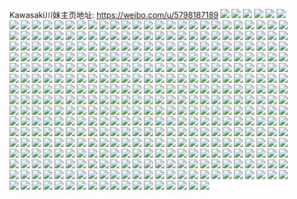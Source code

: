 Kawasaki川妹主页地址: https://weibo.com/u/5798187189 
![](https://wx4.sinaimg.cn/mw2000/006koBmdly1h9jveausl3j32vg21f7wj.jpg) 
![](https://wx4.sinaimg.cn/mw2000/006koBmdly1h9jvehjyk4j32zt28vqv6.jpg) 
![](https://wx4.sinaimg.cn/mw2000/006koBmdly1h9jvepyvhgj32yo280e83.jpg) 
![](https://wx4.sinaimg.cn/mw2000/006koBmdly1h9e6gd4voxj32c033ze83.jpg) 
![](https://wx4.sinaimg.cn/mw2000/006koBmdly1h9e6ghwt2yj32c0340b2a.jpg) 
![](https://wx4.sinaimg.cn/mw2000/006koBmdly1h9e6gm50orj32c0340kjm.jpg) 
![](https://wx4.sinaimg.cn/mw2000/006koBmdly1h9e6gqv0jvj32c03404qr.jpg) 
![](https://wx4.sinaimg.cn/mw2000/006koBmdly1h9e6h3el9dj32c0340x6x.jpg) 
![](https://wx4.sinaimg.cn/mw2000/006koBmdly1h9e6h95y8gj32c0340e83.jpg) 
![](https://wx4.sinaimg.cn/mw2000/006koBmdly1h9e6hfj1e3j32c0340e84.jpg) 
![](https://wx4.sinaimg.cn/mw2000/006koBmdly1h9e6hkgm3dj32c0340kjm.jpg) 
![](https://wx4.sinaimg.cn/mw2000/006koBmdgy1h9bs2zsc61j32k22bzkjn.jpg) 
![](https://wx4.sinaimg.cn/mw2000/006koBmdgy1h9bs2uueydj32z62c04qs.jpg) 
![](https://wx4.sinaimg.cn/mw2000/006koBmdly1h8yzyk6pnhj324m2u4b2b.jpg) 
![](https://wx4.sinaimg.cn/mw2000/006koBmdly1h8yzym7t95j32192pnkjn.jpg) 
![](https://wx4.sinaimg.cn/mw2000/006koBmdly1h8yzyo2wcdj32c1340e84.jpg) 
![](https://wx4.sinaimg.cn/mw2000/006koBmdly1h8yzypx4ppj31ya2lpe83.jpg) 
![](https://wx4.sinaimg.cn/mw2000/006koBmdly1h8yzyru75lj31wv2junpe.jpg) 
![](https://wx4.sinaimg.cn/mw2000/006koBmdly1h8yzyt7xgzj31us2h21kz.jpg) 
![](https://wx4.sinaimg.cn/mw2000/006koBmdly1h8pnnxbw9lj32802yoqv8.jpg) 
![](https://wx4.sinaimg.cn/mw2000/006koBmdly1h8pnnzhu0mj312a1dxtp6.jpg) 
![](https://wx4.sinaimg.cn/mw2000/006koBmdly1h8l85uc6i3j31sc2dshdu.jpg) 
![](https://wx4.sinaimg.cn/mw2000/006koBmdly1h8l85veqyzj327h27h7wi.jpg) 
![](https://wx4.sinaimg.cn/mw2000/006koBmdly1h8l85yl7t2j323z2py4qr.jpg) 
![](https://wx4.sinaimg.cn/mw2000/006koBmdgy1h8d6f76aejj312h1pfu0d.jpg) 
![](https://wx4.sinaimg.cn/mw2000/006koBmdgy1h8d6fdey6fj328r2zme85.jpg) 
![](https://wx4.sinaimg.cn/mw2000/006koBmdgy1h8d6fl4j86j32c1340qv8.jpg) 
![](https://wx4.sinaimg.cn/mw2000/006koBmdgy1h8d6fsnselj32c1340qv8.jpg) 
![](https://wx4.sinaimg.cn/mw2000/006koBmdgy1h8d6fuiyj6j32c0340e82.jpg) 
![](https://wx4.sinaimg.cn/mw2000/006koBmdgy1h7wfxm0ekgj32c035px6s.jpg) 
![](https://wx4.sinaimg.cn/mw2000/006koBmdgy1h7wfxtp5odj32c03404qr.jpg) 
![](https://wx4.sinaimg.cn/mw2000/006koBmdgy1h7wfxc1p8pj326e2wihdv.jpg) 
![](https://wx4.sinaimg.cn/mw2000/006koBmdgy1h7wfxzsiipj32022o3x6q.jpg) 
![](https://wx4.sinaimg.cn/mw2000/006koBmdgy1h7wfy214wfj30u0140171.jpg) 
![](https://wx4.sinaimg.cn/mw2000/006koBmdgy1h7nhf80wphj320q2ozu0y.jpg) 
![](https://wx4.sinaimg.cn/mw2000/006koBmdgy1h7nhgnajz3j320b2oeu0y.jpg) 
![](https://wx4.sinaimg.cn/mw2000/006koBmdgy1h7nhhc7xaej31xy2l9u0z.jpg) 
![](https://wx4.sinaimg.cn/mw2000/006koBmdgy1h7nhhn7jv9j32602w0x6r.jpg) 
![](https://wx4.sinaimg.cn/mw2000/006koBmdgy1h7nhdl492lj31ov296kjn.jpg) 
![](https://wx4.sinaimg.cn/mw2000/006koBmdgy1h7nhhus4mqj31na2711kz.jpg) 
![](https://wx4.sinaimg.cn/mw2000/006koBmdgy1h7i18sd81qj32c0340e83.jpg) 
![](https://wx4.sinaimg.cn/mw2000/006koBmdgy1h7i175wlodj32092obe83.jpg) 
![](https://wx4.sinaimg.cn/mw2000/006koBmdgy1h7i19gy4h0j321b2pqhdv.jpg) 
![](https://wx4.sinaimg.cn/mw2000/006koBmdgy1h7i1ab4t8xj32c0340e84.jpg) 
![](https://wx4.sinaimg.cn/mw2000/006koBmdgy1h7i1apngk6j32c0340e82.jpg) 
![](https://wx4.sinaimg.cn/mw2000/006koBmdgy1h7i1ar219yj31w22ire81.jpg) 
![](https://wx4.sinaimg.cn/mw2000/006koBmdgy1h7i1ag9y48j324o2u8b2a.jpg) 
![](https://wx4.sinaimg.cn/mw2000/006koBmdgy1h7i1ahgxapj31w82iyqv5.jpg) 
![](https://wx4.sinaimg.cn/mw2000/006koBmdgy1h7i1akghkyj32c0340qv6.jpg) 
![](https://wx4.sinaimg.cn/mw2000/006koBmdgy1h7i18dcvsdj32c0340x6s.jpg) 
![](https://wx4.sinaimg.cn/mw2000/006koBmdgy1h73g28p13yj323m36ce85.jpg) 
![](https://wx4.sinaimg.cn/mw2000/006koBmdgy1h73g2clgm2j323835s7wk.jpg) 
![](https://wx4.sinaimg.cn/mw2000/006koBmdgy1h73g2g122xj31kw35sqv7.jpg) 
![](https://wx4.sinaimg.cn/mw2000/006koBmdgy1h73g2hl9dxj31zo30fu0x.jpg) 
![](https://wx4.sinaimg.cn/mw2000/006koBmdgy1h73g2kep9nj323m36cgva.jpg) 
![](https://wx4.sinaimg.cn/mw2000/006koBmdgy1h73g2nixhdj323m36ck2h.jpg) 
![](https://wx4.sinaimg.cn/mw2000/006koBmdgy1h73g2rfsiij323m36c7wh.jpg) 
![](https://wx4.sinaimg.cn/mw2000/006koBmdgy1h73g22forrj323m36ce85.jpg) 
![](https://wx4.sinaimg.cn/mw2000/006koBmdgy1h6mois75q2j33402c0npe.jpg) 
![](https://wx4.sinaimg.cn/mw2000/006koBmdgy1h6moiovzp6j31rk1tfu0x.jpg) 
![](https://wx4.sinaimg.cn/mw2000/006koBmdgy1h6moj91r7zj32c034078f.jpg) 
![](https://wx4.sinaimg.cn/mw2000/006koBmdgy1h6moji7vbwj31ue2gjqv5.jpg) 
![](https://wx4.sinaimg.cn/mw2000/006koBmdgy1h4tymovvdyj32012y71ky.jpg) 
![](https://wx4.sinaimg.cn/mw2000/006koBmdgy1h4tyml2gucj321i304hdu.jpg) 
![](https://wx4.sinaimg.cn/mw2000/006koBmdgy1h4tymtingij3238340e82.jpg) 
![](https://wx4.sinaimg.cn/mw2000/006koBmdgy1h4tymxih1gj3238340b2a.jpg) 
![](https://wx4.sinaimg.cn/mw2000/006koBmdgy1h4tyn0eci6j322o336qv6.jpg) 
![](https://wx4.sinaimg.cn/mw2000/006koBmdgy1h4tyn32nlaj323633yhdu.jpg) 
![](https://wx4.sinaimg.cn/mw2000/006koBmdgy1h481ukdltej31um2gt7wi.jpg) 
![](https://wx4.sinaimg.cn/mw2000/006koBmdgy1h481umg1d6j32c03404qr.jpg) 
![](https://wx4.sinaimg.cn/mw2000/006koBmdgy1h481uqxzkfj32452tinpf.jpg) 
![](https://wx4.sinaimg.cn/mw2000/006koBmdgy1h481ui0sr7j321f2pwnpf.jpg) 
![](https://wx4.sinaimg.cn/mw2000/006koBmdgy1h223vu2ydmj31xp2kxnpe.jpg) 
![](https://wx4.sinaimg.cn/mw2000/006koBmdgy1h223vuz3w0j316o1kw1kx.jpg) 
![](https://wx4.sinaimg.cn/mw2000/006koBmdgy1h223vwtwyhj32c02c0qv6.jpg) 
![](https://wx4.sinaimg.cn/mw2000/006koBmdgy1h223vydz5nj32c02c0qv6.jpg) 
![](https://wx4.sinaimg.cn/mw2000/006koBmdgy1h1zljeprbfj316o1kwb29.jpg) 
![](https://wx4.sinaimg.cn/mw2000/006koBmdgy1h1zljj1fnqj31xw2l6b2a.jpg) 
![](https://wx4.sinaimg.cn/mw2000/006koBmdgy1h1zljkdhslj316o1kw1kx.jpg) 
![](https://wx4.sinaimg.cn/mw2000/006koBmdgy1h1zljc3ujxj32al3247wj.jpg) 
![](https://wx4.sinaimg.cn/mw2000/006koBmdly1h1t6o12cv5j30u013cwlu.jpg) 
![](https://wx4.sinaimg.cn/mw2000/006koBmdgy1h084v2xf1wj323u35sb2b.jpg) 
![](https://wx4.sinaimg.cn/mw2000/006koBmdgy1h084vblshgj32bu2bt7wi.jpg) 
![](https://wx4.sinaimg.cn/mw2000/006koBmdgy1h084vdo2brj315d0n01et.jpg) 
![](https://wx4.sinaimg.cn/mw2000/006koBmdly1gzqx2xyo9bj31jk2bcb29.jpg) 
![](https://wx4.sinaimg.cn/mw2000/006koBmdly1gzqx2z7984j31jk2bcb29.jpg) 
![](https://wx4.sinaimg.cn/mw2000/006koBmdly1gzqx30lv7yj31jk2bchdt.jpg) 
![](https://wx4.sinaimg.cn/mw2000/006koBmdly1gzqx31gdtoj32bc1jkhdt.jpg) 
![](https://wx4.sinaimg.cn/mw2000/006koBmdly1gzqx2x2xzpj31jk2bcnoc.jpg) 
![](https://wx4.sinaimg.cn/mw2000/006koBmdly1gzqx3200ixj31jk2bc7sx.jpg) 
![](https://wx4.sinaimg.cn/mw2000/006koBmdly1gzqx32s5laj31ir2as1hn.jpg) 
![](https://wx4.sinaimg.cn/mw2000/006koBmdly1gzqx33dltvj30zk1hcaj0.jpg) 
![](https://wx4.sinaimg.cn/mw2000/006koBmdly1gzqx34ayi2j319o1whkjl.jpg) 
![](https://wx4.sinaimg.cn/mw2000/006koBmdly1gymvyijmj9j32802yokjm.jpg) 
![](https://wx4.sinaimg.cn/mw2000/006koBmdly1gymvyjsii2j32802yokjm.jpg) 
![](https://wx4.sinaimg.cn/mw2000/006koBmdgy1gugkx6fkzij622o2rkb2a02.jpg) 
![](https://wx4.sinaimg.cn/mw2000/006koBmdgy1gt9yjfzk7tj30vc15sawo.jpg) 
![](https://wx4.sinaimg.cn/mw2000/006koBmdgy1gt9yjk304fj32c0340x6s.jpg) 
![](https://wx4.sinaimg.cn/mw2000/006koBmdgy1gt9yjf82pjj32c03401kz.jpg) 
![](https://wx4.sinaimg.cn/mw2000/006koBmdgy1gt9yjlm8fzj32c0340e82.jpg) 
![](https://wx4.sinaimg.cn/mw2000/006koBmdgy1gt4xx85ni0j32c02c0npe.jpg) 
![](https://wx4.sinaimg.cn/mw2000/006koBmdgy1gt4xxer8t5j32c02c0u0y.jpg) 
![](https://wx4.sinaimg.cn/mw2000/006koBmdgy1gsz4gi149lj30jf0v4ag6.jpg) 
![](https://wx4.sinaimg.cn/mw2000/006koBmdgy1gsz4ghipvbj31sc2ds4qq.jpg) 
![](https://wx4.sinaimg.cn/mw2000/006koBmdgy1gsz4gjljkbj32c02c0hdu.jpg) 
![](https://wx4.sinaimg.cn/mw2000/006koBmdgy1gsttl2dkg3j31u71u7hdt.jpg) 
![](https://wx4.sinaimg.cn/mw2000/006koBmdgy1gsttl3sz45j31sc2dshdt.jpg) 
![](https://wx4.sinaimg.cn/mw2000/006koBmdgy1gsttl5jsb0j32c02c0e82.jpg) 
![](https://wx4.sinaimg.cn/mw2000/006koBmdly1gsk4fglr9mj32c02c01ky.jpg) 
![](https://wx4.sinaimg.cn/mw2000/006koBmdly1gsije3v7lqj31zy2mmb2a.jpg) 
![](https://wx4.sinaimg.cn/mw2000/006koBmdly1gsije2ns0fj31sc2dse81.jpg) 
![](https://wx4.sinaimg.cn/mw2000/006koBmdgy1gs75rzgglkj30kp0kpgo7.jpg) 
![](https://wx4.sinaimg.cn/mw2000/006koBmdgy1gs75s0dj2qj31nf279kjl.jpg) 
![](https://wx4.sinaimg.cn/mw2000/006koBmdgy1gs75s1jgvrj32c0340e82.jpg) 
![](https://wx4.sinaimg.cn/mw2000/006koBmdgy1grsmu8glsvj32ak2q4he1.jpg) 
![](https://wx4.sinaimg.cn/mw2000/006koBmdgy1grsmuaw5jxj32c02vpx6t.jpg) 
![](https://wx4.sinaimg.cn/mw2000/006koBmdgy1grsmugsekxj32c03401le.jpg) 
![](https://wx4.sinaimg.cn/mw2000/006koBmdgy1grsmujkahmj31sc2dsb2e.jpg) 
![](https://wx4.sinaimg.cn/mw2000/006koBmdgy1grsmu5goakj31sc2ds7wh.jpg) 
![](https://wx4.sinaimg.cn/mw2000/006koBmdgy1grsmulyey9j32c0340qv7.jpg) 
![](https://wx4.sinaimg.cn/mw2000/006koBmdgy1grj4ij0wf3j31kc233npi.jpg) 
![](https://wx4.sinaimg.cn/mw2000/006koBmdgy1grj4iex7pyj31g71xl4qp.jpg) 
![](https://wx4.sinaimg.cn/mw2000/006koBmdgy1grj4iknuyyj31l42447wi.jpg) 
![](https://wx4.sinaimg.cn/mw2000/006koBmdgy1grj4io1ud0j328b28c1l4.jpg) 
![](https://wx4.sinaimg.cn/mw2000/006koBmdgy1grj4ip8aimj31ky1gckf8.jpg) 
![](https://wx4.sinaimg.cn/mw2000/006koBmdgy1grj4iqhcwzj32c02c0npd.jpg) 
![](https://wx4.sinaimg.cn/mw2000/006koBmdgy1grim2x2i1aj31r02abkjl.jpg) 
![](https://wx4.sinaimg.cn/mw2000/006koBmdgy1grim2ym7w1j31xm2ku7wi.jpg) 
![](https://wx4.sinaimg.cn/mw2000/006koBmdgy1grim30l9euj32c02c0npe.jpg) 
![](https://wx4.sinaimg.cn/mw2000/006koBmdgy1grim32lfwvj32c02c01kz.jpg) 
![](https://wx4.sinaimg.cn/mw2000/006koBmdgy1grim2uy09sj32c02c0u0y.jpg) 
![](https://wx4.sinaimg.cn/mw2000/006koBmdgy1grim341fmmj31sl1slx6p.jpg) 
![](https://wx4.sinaimg.cn/mw2000/006koBmdgy1gr0ufx5ah4j31r82cb1ky.jpg) 
![](https://wx4.sinaimg.cn/mw2000/006koBmdgy1gr0ufrs6aaj32c0340hdu.jpg) 
![](https://wx4.sinaimg.cn/mw2000/006koBmdgy1gr0ufsxb4sj61pw2aj4qp02.jpg) 
![](https://wx4.sinaimg.cn/mw2000/006koBmdgy1gr0ufvto6zj334022o4qq.jpg) 
![](https://wx4.sinaimg.cn/mw2000/006koBmdgy1gqsv0tqh0hj32c0340x6r.jpg) 
![](https://wx4.sinaimg.cn/mw2000/006koBmdgy1gqsv0vcdeij32gb1u8e82.jpg) 
![](https://wx4.sinaimg.cn/mw2000/006koBmdgy1gqsv0rxsvdj31dw1uk7wh.jpg) 
![](https://wx4.sinaimg.cn/mw2000/006koBmdgy1gqsv0wegt2j31z41eenpd.jpg) 
![](https://wx4.sinaimg.cn/mw2000/006koBmdgy1gqqnf0jt90j32c0340kjm.jpg) 
![](https://wx4.sinaimg.cn/mw2000/006koBmdgy1gqqnf1xctcj32lg1xsu0x.jpg) 
![](https://wx4.sinaimg.cn/mw2000/006koBmdgy1gqqnf3uzkyj32c0340npf.jpg) 
![](https://wx4.sinaimg.cn/mw2000/006koBmdgy1gqqnf53dvij32c02bzqv5.jpg) 
![](https://wx4.sinaimg.cn/mw2000/006koBmdgy1gqqneygkcwj32c0340npd.jpg) 
![](https://wx4.sinaimg.cn/mw2000/006koBmdgy1gqqnf6nufrj326n2wux6q.jpg) 
![](https://wx4.sinaimg.cn/mw2000/006koBmdgy1gqqnf8d0ljj32c03404qr.jpg) 
![](https://wx4.sinaimg.cn/mw2000/006koBmdgy1gqqnf9ssyjj32c02c0qv6.jpg) 
![](https://wx4.sinaimg.cn/mw2000/006koBmdgy1gqqnfbdglmj32c0340kjm.jpg) 
![](https://wx4.sinaimg.cn/mw2000/006koBmdgy1gqmk1xoke0j31fb1wfnpd.jpg) 
![](https://wx4.sinaimg.cn/mw2000/006koBmdgy1gqmk1zc7htj31fg1wlnpd.jpg) 
![](https://wx4.sinaimg.cn/mw2000/006koBmdgy1gqmk21peftj32692wbb2b.jpg) 
![](https://wx4.sinaimg.cn/mw2000/006koBmdgy1gqmk24vj5kj32c02c07wi.jpg) 
![](https://wx4.sinaimg.cn/mw2000/006koBmdgy1gqmk279fzhj32c0340qv5.jpg) 
![](https://wx4.sinaimg.cn/mw2000/006koBmdgy1gqmk2y426bj32c0340hdu.jpg) 
![](https://wx4.sinaimg.cn/mw2000/006koBmdgy1gqmk2avk4aj32c03401l0.jpg) 
![](https://wx4.sinaimg.cn/mw2000/006koBmdgy1gqmk30rjsuj32c03401kz.jpg) 
![](https://wx4.sinaimg.cn/mw2000/006koBmdgy1gqmk327ovzj30u0140dn3.jpg) 
![](https://wx4.sinaimg.cn/mw2000/006koBmdgy1gqfqetbq7jj31z42ynqv6.jpg) 
![](https://wx4.sinaimg.cn/mw2000/006koBmdgy1gqfqevgq22j31vm2p9kjm.jpg) 
![](https://wx4.sinaimg.cn/mw2000/006koBmdgy1gq48y09p0oj31ux2h7b2c.jpg) 
![](https://wx4.sinaimg.cn/mw2000/006koBmdgy1gq48y2icmpj31wn2jj7wk.jpg) 
![](https://wx4.sinaimg.cn/mw2000/006koBmdgy1gq48y3bro5j31qe2b67wh.jpg) 
![](https://wx4.sinaimg.cn/mw2000/006koBmdgy1gq48y4c22jj31i5206kjm.jpg) 
![](https://wx4.sinaimg.cn/mw2000/006koBmdgy1gq48y66v6lj32c0340e84.jpg) 
![](https://wx4.sinaimg.cn/mw2000/006koBmdgy1gq48y7phtbj31pg29xb2b.jpg) 
![](https://wx4.sinaimg.cn/mw2000/006koBmdgy1gq48y8vqqfj31xy1xyqv6.jpg) 
![](https://wx4.sinaimg.cn/mw2000/006koBmdgy1gq48ya3tltj32c02c0b2b.jpg) 
![](https://wx4.sinaimg.cn/mw2000/006koBmdgy1gq48yayr2cj30n01x01kx.jpg) 
![](https://wx4.sinaimg.cn/mw2000/006koBmdgy1gq2g2ekd2xj32802yokjm.jpg) 
![](https://wx4.sinaimg.cn/mw2000/006koBmdgy1gq2g2g2xl9j32b331c4qr.jpg) 
![](https://wx4.sinaimg.cn/mw2000/006koBmdgy1gq2g2grblbj30u0140k23.jpg) 
![](https://wx4.sinaimg.cn/mw2000/006koBmdgy1gq2g2h8n6ij30u00u0akb.jpg) 
![](https://wx4.sinaimg.cn/mw2000/006koBmdgy1gq2g2cy7rkj32c02c0kjm.jpg) 
![](https://wx4.sinaimg.cn/mw2000/006koBmdgy1gq2g2ymjz0j30u00u0777.jpg) 
![](https://wx4.sinaimg.cn/mw2000/006koBmdgy1gptswfja03j31uq2gz4qq.jpg) 
![](https://wx4.sinaimg.cn/mw2000/006koBmdgy1gptswi3ubej32c03407wj.jpg) 
![](https://wx4.sinaimg.cn/mw2000/006koBmdgy1gptswjqrhwj328u2zskjl.jpg) 
![](https://wx4.sinaimg.cn/mw2000/006koBmdly1gp2aqm3d1pj32c0340hdu.jpg) 
![](https://wx4.sinaimg.cn/mw2000/006koBmdly1gp2aql2p7gj32c02c07wj.jpg) 
![](https://wx4.sinaimg.cn/mw2000/006koBmdly1gp2aqnzvctj31co1cp7wh.jpg) 
![](https://wx4.sinaimg.cn/mw2000/006koBmdly1gp2aqn5ovzj32722xgb2b.jpg) 
![](https://wx4.sinaimg.cn/mw2000/006koBmdly1gowpbhmbqtj32c0340u0x.jpg) 
![](https://wx4.sinaimg.cn/mw2000/006koBmdly1gowpbgqx6dj32c032px6r.jpg) 
![](https://wx4.sinaimg.cn/mw2000/006koBmdly1gowpbjae8oj32c0340x6r.jpg) 
![](https://wx4.sinaimg.cn/mw2000/006koBmdly1goq80x9jupj33402c0b2b.jpg) 
![](https://wx4.sinaimg.cn/mw2000/006koBmdly1goq810dv9aj30n00x1gnx.jpg) 
![](https://wx4.sinaimg.cn/mw2000/006koBmdly1goq80zvs44j322o340u0x.jpg) 
![](https://wx4.sinaimg.cn/mw2000/006koBmdly1goq80t2oarj322o340u0x.jpg) 
![](https://wx4.sinaimg.cn/mw2000/006koBmdly1gomwny1kjfj321b2kze82.jpg) 
![](https://wx4.sinaimg.cn/mw2000/006koBmdly1gomwoi2thxj31hm2ed4qq.jpg) 
![](https://wx4.sinaimg.cn/mw2000/006koBmdly1gomwqcb2btj32c0340nph.jpg) 
![](https://wx4.sinaimg.cn/mw2000/006koBmdly1golbc7s61gj32t8232qv6.jpg) 
![](https://wx4.sinaimg.cn/mw2000/006koBmdly1golbcfqzjfj32c03404qq.jpg) 
![](https://wx4.sinaimg.cn/mw2000/006koBmdly1golbbxe05qj31sc2ds4qq.jpg) 
![](https://wx4.sinaimg.cn/mw2000/006koBmdly1golbcotckwj32c0340hdu.jpg) 
![](https://wx4.sinaimg.cn/mw2000/006koBmdly1golbczy4yyj32c02c01kz.jpg) 
![](https://wx4.sinaimg.cn/mw2000/006koBmdly1golbdazmgvj32c02c07wj.jpg) 
![](https://wx4.sinaimg.cn/mw2000/006koBmdly1goibfo7uf5j31xy2l91kz.jpg) 
![](https://wx4.sinaimg.cn/mw2000/006koBmdly1goibfdodqwj32072oaqv6.jpg) 
![](https://wx4.sinaimg.cn/mw2000/006koBmdly1goibfztnnbj3232232kjm.jpg) 
![](https://wx4.sinaimg.cn/mw2000/006koBmdgy1glt8q16dobj32c03401kz.jpg) 
![](https://wx4.sinaimg.cn/mw2000/006koBmdgy1glt8q3p1ldj327g2xxb2a.jpg) 
![](https://wx4.sinaimg.cn/mw2000/006koBmdgy1glt8pyvbeij33402c07wj.jpg) 
![](https://wx4.sinaimg.cn/mw2000/006koBmdgy1glt8r2ncm2j326i2wo4qq.jpg) 
![](https://wx4.sinaimg.cn/mw2000/006koBmdgy1glt8q7xe74j32c02c04qr.jpg) 
![](https://wx4.sinaimg.cn/mw2000/006koBmdgy1glt8qfc3a5j32c02c0hdu.jpg) 
![](https://wx4.sinaimg.cn/mw2000/006koBmdgy1glt8qd628bj31ho1zk4qq.jpg) 
![](https://wx4.sinaimg.cn/mw2000/006koBmdgy1glt8qazxx6j32yo2801kz.jpg) 
![](https://wx4.sinaimg.cn/mw2000/006koBmdgy1glt8qhdehdj32c02c0e82.jpg) 
![](https://wx4.sinaimg.cn/mw2000/006koBmdgy1glt8qj12t2j33402c0e81.jpg) 
![](https://wx4.sinaimg.cn/mw2000/006koBmdgy1glt8qnabgdj32c0340qv8.jpg) 
![](https://wx4.sinaimg.cn/mw2000/006koBmdgy1glt8qpth2bj32c02c07wj.jpg) 
![](https://wx4.sinaimg.cn/mw2000/006koBmdgy1gl5euaryihj31sc2ds4qq.jpg) 
![](https://wx4.sinaimg.cn/mw2000/006koBmdgy1gl5euc3hboj32c0340x6q.jpg) 
![](https://wx4.sinaimg.cn/mw2000/006koBmdgy1gl5eudw9bej329y31b4qr.jpg) 
![](https://wx4.sinaimg.cn/mw2000/006koBmdgy1gl5eu9phelj30qo0zkafa.jpg) 
![](https://wx4.sinaimg.cn/mw2000/006koBmdgy1gkj1jnsn60j31sc2dsx6p.jpg) 
![](https://wx4.sinaimg.cn/mw2000/006koBmdgy1gkj1jc6fvyj32c0340e83.jpg) 
![](https://wx4.sinaimg.cn/mw2000/006koBmdgy1gkj1k567t2j32c0340000.jpg) 
![](https://wx4.sinaimg.cn/mw2000/006koBmdgy1gkj1kk721ej328m2zhhdu.jpg) 
![](https://wx4.sinaimg.cn/mw2000/006koBmdgy1gkj1l3zh5hj31zo33y7wj.jpg) 
![](https://wx4.sinaimg.cn/mw2000/006koBmdgy1gkj1llh2b3j32c02c0u0y.jpg) 
![](https://wx4.sinaimg.cn/mw2000/006koBmdgy1gkj1m6el5xj32742xhe83.jpg) 
![](https://wx4.sinaimg.cn/mw2000/006koBmdgy1gk1shpiufmj32c03404qr.jpg) 
![](https://wx4.sinaimg.cn/mw2000/006koBmdgy1gk1sijxwvvj33332bb1l1.jpg) 
![](https://wx4.sinaimg.cn/mw2000/006koBmdgy1gk1sh64eywj31kw23ux5d.jpg) 
![](https://wx4.sinaimg.cn/mw2000/006koBmdgy1gjo3k376raj32c0340qv7.jpg) 
![](https://wx4.sinaimg.cn/mw2000/006koBmdgy1gjo3kotfvfj33402c0kjn.jpg) 
![](https://wx4.sinaimg.cn/mw2000/006koBmdgy1gjo3kxrow6j31sc1scqv5.jpg) 
![](https://wx4.sinaimg.cn/mw2000/006koBmdgy1gjo3jj898fj32c02c0npe.jpg) 
![](https://wx4.sinaimg.cn/mw2000/006koBmdgy1gjmpk8uxgwj30ug0u0n1l.jpg) 
![](https://wx4.sinaimg.cn/mw2000/006koBmdgy1gjmpk7sx4ij32c02c0e83.jpg) 
![](https://wx4.sinaimg.cn/mw2000/006koBmdgy1gjmpke485mj32c02c04qs.jpg) 
![](https://wx4.sinaimg.cn/mw2000/006koBmdgy1gjiz3fm081j32c03401l0.jpg) 
![](https://wx4.sinaimg.cn/mw2000/006koBmdgy1gjiz4dofrcj32c0352b2b.jpg) 
![](https://wx4.sinaimg.cn/mw2000/006koBmdgy1gir0as24xtj329832anpe.jpg) 
![](https://wx4.sinaimg.cn/mw2000/006koBmdgy1gir0axj232j32bb333b2d.jpg) 
![](https://wx4.sinaimg.cn/mw2000/006koBmdgy1gir0aoud19j32c0340b2b.jpg) 
![](https://wx4.sinaimg.cn/mw2000/006koBmdgy1gir0b178ovj32c0340kjm.jpg) 
![](https://wx4.sinaimg.cn/mw2000/006koBmdgy1gir0bdhbsbj32c02c0b2a.jpg) 
![](https://wx4.sinaimg.cn/mw2000/006koBmdgy1gir0bo5kurj32c02c0hdv.jpg) 
![](https://wx4.sinaimg.cn/mw2000/006koBmdly1ghvzmh36hbj32c0340hdv.jpg) 
![](https://wx4.sinaimg.cn/mw2000/006koBmdly1ghvzmurxxhj32c0340b2b.jpg) 
![](https://wx4.sinaimg.cn/mw2000/006koBmdly1ghvzn9qbk5j32c033mb2b.jpg) 
![](https://wx4.sinaimg.cn/mw2000/006koBmdly1ghvzm3hadwj32c0340e83.jpg) 
![](https://wx4.sinaimg.cn/mw2000/006koBmdly1ghirjhz07hj32bb3334qt.jpg) 
![](https://wx4.sinaimg.cn/mw2000/006koBmdly1ghirjdnnhpj32bb333u10.jpg) 
![](https://wx4.sinaimg.cn/mw2000/006koBmdly1ghirjmezmyj32bb333x6s.jpg) 
![](https://wx4.sinaimg.cn/mw2000/006koBmdly1ghhlrzt6nqj32c02bznpg.jpg) 
![](https://wx4.sinaimg.cn/mw2000/006koBmdly1ghhlrvgn1rj32c02bahdv.jpg) 
![](https://wx4.sinaimg.cn/mw2000/006koBmdly1ghhls56ucrj32bb3334qt.jpg) 
![](https://wx4.sinaimg.cn/mw2000/006koBmdly1ghhls9pfabj32bb333qv9.jpg) 
![](https://wx4.sinaimg.cn/mw2000/006koBmdly1ghhlse8ob7j32bb3337wl.jpg) 
![](https://wx4.sinaimg.cn/mw2000/006koBmdly1ghhlsjb60dj32bb334hdx.jpg) 
![](https://wx4.sinaimg.cn/mw2000/006koBmdly1ghhlsrm44gj32802yo4qs.jpg) 
![](https://wx4.sinaimg.cn/mw2000/006koBmdly1ghhlsu30v0j31pb2ds4qq.jpg) 
![](https://wx4.sinaimg.cn/mw2000/006koBmdly1ghhlsnwrhmj32c0340b2e.jpg) 
![](https://wx4.sinaimg.cn/mw2000/006koBmdgy1ggo36msca2j322o340qv6.jpg) 
![](https://wx4.sinaimg.cn/mw2000/006koBmdgy1gg6qez2d1tj34mo334qv6.jpg) 
![](https://wx4.sinaimg.cn/mw2000/006koBmdgy1gg6qf2627qj34e32xekjm.jpg) 
![](https://wx4.sinaimg.cn/mw2000/006koBmdgy1gfvakayranj32802yob2b.jpg) 
![](https://wx4.sinaimg.cn/mw2000/006koBmdgy1geucszpu8oj30mv13z452.jpg) 
![](https://wx4.sinaimg.cn/mw2000/006koBmdgy1gcza9iu4tzj329w316u0z.jpg) 
![](https://wx4.sinaimg.cn/mw2000/006koBmdgy1gcza9v0xcnj32c03404qt.jpg) 
![](https://wx4.sinaimg.cn/mw2000/006koBmdgy1galol7xaduj30ty146ds6.jpg) 
![](https://wx4.sinaimg.cn/mw2000/006koBmdgy1g9itnhjshsj30u00u016s.jpg) 
![](https://wx4.sinaimg.cn/mw2000/006koBmdgy1g9itni1rwpj30u00u0gsu.jpg) 
![](https://wx4.sinaimg.cn/mw2000/006koBmdgy1g8dwxuahbjj32ai22cqv6.jpg) 
![](https://wx4.sinaimg.cn/mw2000/006koBmdgy1g8anm64c03j32c02zg4qp.jpg) 
![](https://wx4.sinaimg.cn/mw2000/006koBmdgy1g8anmbvttvj32c02brb2b.jpg) 
![](https://wx4.sinaimg.cn/mw2000/006koBmdgy1g8anmi50avj32c033akjn.jpg) 
![](https://wx4.sinaimg.cn/mw2000/006koBmdgy1g825cbwdpej32c035iqv6.jpg) 
![](https://wx4.sinaimg.cn/mw2000/006koBmdgy1g7zqgjurylj32c0340b2a.jpg) 
![](https://wx4.sinaimg.cn/mw2000/006koBmdgy1g7pqtcq4l6j32c02c0qv5.jpg) 
![](https://wx4.sinaimg.cn/mw2000/006koBmdgy1g7pqtfi3fdj32c02c0kjl.jpg) 
![](https://wx4.sinaimg.cn/mw2000/006koBmdgy1g7pqt9unh3j32c02c0kjl.jpg) 
![](https://wx4.sinaimg.cn/mw2000/006koBmdgy1g7pqtiuqmsj32an32b7wi.jpg) 
![](https://wx4.sinaimg.cn/mw2000/006koBmdgy1g6rb7n0o9ij31sc2dsu12.jpg) 
![](https://wx4.sinaimg.cn/mw2000/006koBmdgy1g6rb7pqslkj31sc2dshdz.jpg) 
![](https://wx4.sinaimg.cn/mw2000/006koBmdgy1g6rb7qzdfwj31vg1vg1kx.jpg) 
![](https://wx4.sinaimg.cn/mw2000/006koBmdgy1g6rb7rz1avj32c02c0e81.jpg) 
![](https://wx4.sinaimg.cn/mw2000/006koBmdgy1g6rb7sdqmxj30yi0k4tdm.jpg) 
![](https://wx4.sinaimg.cn/mw2000/006koBmdgy1g6rb7kwpukj32c02c07wh.jpg) 
![](https://wx4.sinaimg.cn/mw2000/006koBmdgy1g5ntciqu63j32c0340x6z.jpg) 
![](https://wx4.sinaimg.cn/mw2000/006koBmdgy1g5ntclawpnj32io1w01l4.jpg) 
![](https://wx4.sinaimg.cn/mw2000/006koBmdgy1g5ntcekh2tj32az340b2j.jpg) 
![](https://wx4.sinaimg.cn/mw2000/006koBmdgy1g5ntcoco11j32bb340x6y.jpg) 
![](https://wx4.sinaimg.cn/mw2000/006koBmdgy1g538d3gse8j30u00lgq81.jpg) 
![](https://wx4.sinaimg.cn/mw2000/006koBmdgy1g538d2d6m4j32c02wz4qq.jpg) 
![](https://wx4.sinaimg.cn/mw2000/006koBmdgy1g4j9xgk78ij313q0tyk4g.jpg) 
![](https://wx4.sinaimg.cn/mw2000/006koBmdly1g33ot97bu3j32dc37fx6p.jpg) 
![](https://wx4.sinaimg.cn/mw2000/006koBmdly1g33otdsjzwj32dc2fcqv5.jpg) 
![](https://wx4.sinaimg.cn/mw2000/006koBmdly1g33othuydsj32c0340kjl.jpg) 
![](https://wx4.sinaimg.cn/mw2000/006koBmdly1g33otmhn5xj32c02hrqv5.jpg) 
![](https://wx4.sinaimg.cn/mw2000/006koBmdly1g2jvh9qoqbj320j2iokjs.jpg) 
![](https://wx4.sinaimg.cn/mw2000/006koBmdly1g2jvhduoyrj30ru0ys4qp.jpg) 
![](https://wx4.sinaimg.cn/mw2000/006koBmdly1g2jvgpba3yj32c02c04qp.jpg) 
![](https://wx4.sinaimg.cn/mw2000/006koBmdly1g2jvheqxqej30qc0qegpg.jpg) 
![](https://wx4.sinaimg.cn/mw2000/006koBmdgy1g0ou4z7ce2j31v12iox6v.jpg) 
![](https://wx4.sinaimg.cn/mw2000/006koBmdgy1g0ou4rqe2pj31uv2ioqvb.jpg) 
![](https://wx4.sinaimg.cn/mw2000/006koBmdgy1g0ou9a269jj31ho1zkhdw.jpg) 
![](https://wx4.sinaimg.cn/mw2000/006koBmdgy1g0ou9jed6lj32c02c0npd.jpg) 
![](https://wx4.sinaimg.cn/mw2000/006koBmdgy1g0ou4u93nfj32c02c07wh.jpg) 
![](https://wx4.sinaimg.cn/mw2000/006koBmdgy1g0ou97bib4j32c02c0b29.jpg) 
![](https://wx4.sinaimg.cn/mw2000/006koBmdly1fzp0y3vvr6j31w02iox6u.jpg) 
![](https://wx4.sinaimg.cn/mw2000/006koBmdly1fzp0y5v0evj31w02io4qv.jpg) 
![](https://wx4.sinaimg.cn/mw2000/006koBmdly1fzp0y6msecj30u0140wom.jpg) 
![](https://wx4.sinaimg.cn/mw2000/006koBmdly1fzp0y21wkfj328m28mkjq.jpg) 
![](https://wx4.sinaimg.cn/mw2000/006koBmdly1fzp0y8etycj32io1w04qv.jpg) 
![](https://wx4.sinaimg.cn/mw2000/006koBmdly1fzp0yakgowj32c0340e88.jpg) 
![](https://wx4.sinaimg.cn/mw2000/006koBmdly1fzbdf1cibaj31w02is7wn.jpg) 
![](https://wx4.sinaimg.cn/mw2000/006koBmdly1fzbdg0tyfjj31w02j8e86.jpg) 
![](https://wx4.sinaimg.cn/mw2000/006koBmdly1fzbdmlfd6uj31w02jcqvb.jpg) 
![](https://wx4.sinaimg.cn/mw2000/006koBmdly1fzbdms63w0j32io1w0u12.jpg) 
![](https://wx4.sinaimg.cn/mw2000/006koBmdly1fzbdnc87kzj32io1w0u12.jpg) 
![](https://wx4.sinaimg.cn/mw2000/006koBmdly1fzbdoeop5tj32io1w0000.jpg) 
![](https://wx4.sinaimg.cn/mw2000/006koBmdly1fzbdm1a74bj32io1w0x6v.jpg) 
![](https://wx4.sinaimg.cn/mw2000/006koBmdly1fzbdpzona3j30rs4moe87.jpg) 
![](https://wx4.sinaimg.cn/mw2000/006koBmdly1fzbdejvz69j31w02ioe86.jpg) 
![](https://wx4.sinaimg.cn/mw2000/006koBmdly1fz7d8ngpmsj32bn340x6x.jpg) 
![](https://wx4.sinaimg.cn/mw2000/006koBmdly1fz7d90kc8wj32bb2bbhdz.jpg) 
![](https://wx4.sinaimg.cn/mw2000/006koBmdly1fz7d93vlr5j32c02anhdt.jpg) 
![](https://wx4.sinaimg.cn/mw2000/006koBmdly1fz7dbbu2a0j32c0340he0.jpg) 
![](https://wx4.sinaimg.cn/mw2000/006koBmdly1fyy166fjw9j31w02iox6p.jpg) 
![](https://wx4.sinaimg.cn/mw2000/006koBmdly1fyy16wde4uj31w02hu1l4.jpg) 
![](https://wx4.sinaimg.cn/mw2000/006koBmdly1fyy15zyzdej30wo1e0kjl.jpg) 
![](https://wx4.sinaimg.cn/mw2000/006koBmdly1fytube231pj30nm0zkh03.jpg) 
![](https://wx4.sinaimg.cn/mw2000/006koBmdly1fytubbft3sj32c0340b2g.jpg) 
![](https://wx4.sinaimg.cn/mw2000/006koBmdly1fytue6efsrj32c033ohe1.jpg) 
![](https://wx4.sinaimg.cn/mw2000/006koBmdly1fytuf4makhj33402c0he0.jpg) 
![](https://wx4.sinaimg.cn/mw2000/006koBmdly1fytue0uu25j318g1o7trd.jpg) 
![](https://wx4.sinaimg.cn/mw2000/006koBmdly1fytuf73g9cj318g1jkx1i.jpg) 
![](https://wx4.sinaimg.cn/mw2000/006koBmdly1fytufahasij318g1je7wi.jpg) 
![](https://wx4.sinaimg.cn/mw2000/006koBmdly1fytufbvnwzj318g18gqk8.jpg) 
![](https://wx4.sinaimg.cn/mw2000/006koBmdly1fytufcw47kj318g18gk1j.jpg) 
![](https://wx4.sinaimg.cn/mw2000/006koBmdgy1fyi3hdmjd2j31th2fd4qu.jpg) 
![](https://wx4.sinaimg.cn/mw2000/006koBmdgy1fyi3hfavvjj32c0340hdu.jpg) 
![](https://wx4.sinaimg.cn/mw2000/006koBmdgy1fyi3hhef8aj32c0340b2a.jpg) 
![](https://wx4.sinaimg.cn/mw2000/006koBmdgy1fyi3hjk8o7j32c03407wi.jpg) 
![](https://wx4.sinaimg.cn/mw2000/006koBmdgy1fy8hks9qd2j32c0340b2a.jpg) 
![](https://wx4.sinaimg.cn/mw2000/006koBmdgy1fy8hlsxt00j32c0340b2a.jpg) 
![](https://wx4.sinaimg.cn/mw2000/006koBmdgy1fy8hm1qsp2j32c02c0npe.jpg) 
![](https://wx4.sinaimg.cn/mw2000/006koBmdgy1fy8hk2h3kpj32c03401ky.jpg) 
![](https://wx4.sinaimg.cn/mw2000/006koBmdgy1fy8hm7df57j31w02ioe81.jpg) 
![](https://wx4.sinaimg.cn/mw2000/006koBmdgy1fy8hkfllumj31w02ioe87.jpg) 
![](https://wx4.sinaimg.cn/mw2000/006koBmdgy1fy8hmaqx70j32c02c01kx.jpg) 
![](https://wx4.sinaimg.cn/mw2000/006koBmdgy1fy8hme3sszj32c02c01kx.jpg) 
![](https://wx4.sinaimg.cn/mw2000/006koBmdgy1fy8hmk51p0j32c02c0npd.jpg) 
![](https://wx4.sinaimg.cn/mw2000/006koBmdgy1fxxfdx5xl8j32io1w0b2f.jpg) 
![](https://wx4.sinaimg.cn/mw2000/006koBmdgy1fxxfecftlbj32dy1gxkjo.jpg) 
![](https://wx4.sinaimg.cn/mw2000/006koBmdgy1fxxff1bikij33402c0u13.jpg) 
![](https://wx4.sinaimg.cn/mw2000/006koBmdgy1fxxffgl4q4j33402c0kjs.jpg) 
![](https://wx4.sinaimg.cn/mw2000/006koBmdgy1fxxffkxmbvj30hu2nc1ky.jpg) 
![](https://wx4.sinaimg.cn/mw2000/006koBmdgy1fxxffmxurqj30u01401ed.jpg) 
![](https://wx4.sinaimg.cn/mw2000/006koBmdgy1fxxfg6br4bj31sg2dsb2d.jpg) 
![](https://wx4.sinaimg.cn/mw2000/006koBmdgy1fxxffqtqv5j31uk2io7wh.jpg) 
![](https://wx4.sinaimg.cn/mw2000/006koBmdgy1fxxfga54oqj32c02c07wh.jpg) 
![](https://wx4.sinaimg.cn/mw2000/006koBmdgy1fx5aqp6hlaj318g2711ky.jpg) 
![](https://wx4.sinaimg.cn/mw2000/006koBmdgy1fx5aqx7b7ej31o027vqv8.jpg) 
![](https://wx4.sinaimg.cn/mw2000/006koBmdgy1fx5ar7ijlvj31w02ioqvb.jpg) 
![](https://wx4.sinaimg.cn/mw2000/006koBmdgy1fx5aranplfj32c02c0hdt.jpg) 
![](https://wx4.sinaimg.cn/mw2000/006koBmdgy1fx5as2owy6j32c02c07wm.jpg) 
![](https://wx4.sinaimg.cn/mw2000/006koBmdgy1fx5asy5nplj31sc2dskjr.jpg) 
![](https://wx4.sinaimg.cn/mw2000/006koBmdgy1fx5atbnw5nj31w02iou13.jpg) 
![](https://wx4.sinaimg.cn/mw2000/006koBmdgy1fx5aywkmfej31w01z0hdw.jpg) 
![](https://wx4.sinaimg.cn/mw2000/006koBmdgy1fx5az200eej318g1jk1kz.jpg) 
![](https://wx4.sinaimg.cn/mw2000/006koBmdgy1fwhbuvsxboj31w02ionpd.jpg) 
![](https://wx4.sinaimg.cn/mw2000/006koBmdgy1fwhbv9pgehj32c02c0e81.jpg) 
![](https://wx4.sinaimg.cn/mw2000/006koBmdgy1fwhbwsv6faj32c02c07wm.jpg) 
![](https://wx4.sinaimg.cn/mw2000/006koBmdgy1fwhbqksqtaj31y11sgu0n.jpg) 
![](https://wx4.sinaimg.cn/mw2000/006koBmdgy1fw72uboilcj31400u0n9u.jpg) 
![](https://wx4.sinaimg.cn/mw2000/006koBmdgy1fw72uhdu69j32c02c01ky.jpg) 
![](https://wx4.sinaimg.cn/mw2000/006koBmdgy1fw72upwqoej32c0340hdv.jpg) 
![](https://wx4.sinaimg.cn/mw2000/006koBmdgy1fw72uuhzt7j31sk1skhdt.jpg) 
![](https://wx4.sinaimg.cn/mw2000/006koBmdgy1fw72vw08lcj32632637wn.jpg) 
![](https://wx4.sinaimg.cn/mw2000/006koBmdgy1fw72w34aqej31f01w0x6q.jpg) 
![](https://wx4.sinaimg.cn/mw2000/006koBmdgy1fw72wb23mcj31400u01kx.jpg) 
![](https://wx4.sinaimg.cn/mw2000/006koBmdgy1fw72xlxfkzj32io1w0b2g.jpg) 
![](https://wx4.sinaimg.cn/mw2000/006koBmdgy1fw72z0xsm9j32c03401l3.jpg) 
![](https://wx4.sinaimg.cn/mw2000/006koBmdgy1fvt70tn39yj32c02c01ky.jpg) 
![](https://wx4.sinaimg.cn/mw2000/006koBmdgy1fvt715cdzrj32b332h4qx.jpg) 
![](https://wx4.sinaimg.cn/mw2000/006koBmdgy1fvt71dibs1j32c02c0hdx.jpg) 
![](https://wx4.sinaimg.cn/mw2000/006koBmdgy1fvt71gqyt6j31w02iokjl.jpg) 
![](https://wx4.sinaimg.cn/mw2000/006koBmdgy1fvt70qb18hj31w02io4qq.jpg) 
![](https://wx4.sinaimg.cn/mw2000/006koBmdgy1fvt71jytiwj31w02io4qq.jpg) 
![](https://wx4.sinaimg.cn/mw2000/006koBmdgy1fvt71nobs2j31w02jqnpd.jpg) 
![](https://wx4.sinaimg.cn/mw2000/006koBmdgy1fvt73fyy7gj32c02c07wm.jpg) 
![](https://wx4.sinaimg.cn/mw2000/006koBmdgy1fvt739tn4xj31sg1sgh56.jpg) 
![](https://wx4.sinaimg.cn/mw2000/006koBmdgy1fvl42g82dhj31o02yoqvb.jpg) 
![](https://wx4.sinaimg.cn/mw2000/006koBmdgy1fuaneg5skej32c02x07wi.jpg) 
![](https://wx4.sinaimg.cn/mw2000/006koBmdgy1fuanej243ej32b82w1e81.jpg) 
![](https://wx4.sinaimg.cn/mw2000/006koBmdgy1fuanelqtlfj32c02deqv5.jpg) 
![](https://wx4.sinaimg.cn/mw2000/006koBmdgy1fuanenkrayj31w02d0e81.jpg) 
![](https://wx4.sinaimg.cn/mw2000/006koBmdgy1fuaneqtf5ej32c02x0npe.jpg) 
![](https://wx4.sinaimg.cn/mw2000/006koBmdgy1fuaneu8wg2j32c02x0x6q.jpg) 
![](https://wx4.sinaimg.cn/mw2000/006koBmdgy1fuanex7pr5j32az2azx6p.jpg) 
![](https://wx4.sinaimg.cn/mw2000/006koBmdgy1fuanf0rvzyj32c02c01ky.jpg) 
![](https://wx4.sinaimg.cn/mw2000/006koBmdgy1fuanf4dbtyj32c02c07wi.jpg) 
